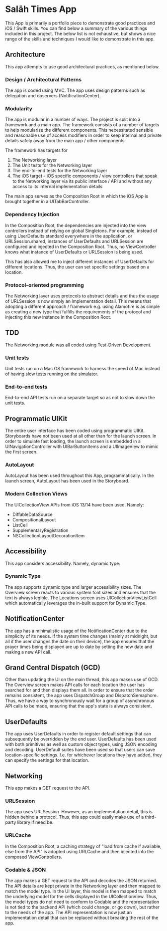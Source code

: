 # Salāh Times App

This App is primarily a portfolio piece to demonstrate good practices and iOS / Swift skills. You can find below a summary of the various things included in this project. The below list is not exhaustive, but shows a nice range of the skills and techniques I would like to demonstrate in this app.

## Architecture

This app attempts to use good architectural practices, as mentioned below.

### Design / Architectural Patterns

The app is coded using MVC. The app uses design patterns such as delegation and observers (NotificationCenter).

### Modularity

The app is modular in a number of ways. The project is split into a framework and a main app. The framework consists of a number of targets to help modularise the different components. This necessitated sensible and reasonable use of access modifiers in order to keep internal and private details safely away from the main app / other components.

The framework has targets for
1. The Networking layer
2. The Unit tests for the Networking layer
3. The end-to-end tests for the Networking layer
4. The iOS target - iOS specific components / view controllers that speak to the Networking layer via its public interface / API and without any access to its internal implementation details

The main app serves as the Composition Root in which the iOS App is brought together in a UITabBarController.

### Dependency Injection

In the Composition Root, the dependencies are injected into the view controllers instead of relying on global Singletons. For example, instead of using UserDefaults.standard everywhere in the application, or URLSession.shared, instances of UserDefaults and URLSession are configured and injected in the Composition Root. Thus, no ViewController knows what instance of UserDefaults or URLSession is being used.

This has also allowed me to inject different instances of UserDefaults for different locations. Thus, the user can set specific settings based on a location.

### Protocol-oriented programming

The Networking layer uses protocols to abstract details and thus the usage of URLSession is now simply an implementation detail. This means that adopting a different approach / framework e.g. using Alamofire is as simple as creating a new type that fulfills the requirements of the protocol and injecting this new instance in the Composition Root.

## TDD

The Networking module was all coded using Test-Driven Development.

### Unit tests

Unit tests run on a Mac OS framework to harness the speed of Mac instead of having slow tests running on the simulator.

### End-to-end tests

End-to-end API tests run on a separate target so as not to slow down the unit tests.

## Programmatic UIKit

The entire user interface has been coded using programmatic UIKit. Storyboards have not been used at all other than for the launch screen. In order to simulate fast loading, the launch screen is embedded in a UINavigationController with UIBarButtonItems and a UIImageView to mimic the first screen.

### AutoLayout

AutoLayout has been used throughout this App, programmatically. In the launch screen, AutoLayout has been used in the Storyboard.

### Modern Collection Views

The UICollectionView APIs from iOS 13/14 have been used. Namely:
* DiffableDataSource
* CompositionalLayout
* ListCell
* SupplementaryRegistration
* NSCollectionLayoutDecorationItem

## Accessibility

This app considers accessibility. Namely, dynamic type:

### Dynamic Type

The app supports dynamic type and larger accessibility sizes. The Overview screen reacts to various system font sizes and ensures that the text is always legible. The Locations screen uses UICollectionViewListCell which automatically leverages the in-built support for Dynamic Type.

## NotificationCenter

The app has a minimalistic usage of the NotificationCenter due to the simplicity of its needs. If the system time changes (mainly at midnight, but all if the user changes the date on their device), the app ensures that the prayer times being displayed are up to date by setting the new date and making a new API call.

## Grand Central Dispatch (GCD)

Other than updating the UI on the main thread, this app makes use of GCD. The Overview screen makes API calls for each location the user has searched for and then displays them all. In order to ensure that the order remains consistent, the app uses DispatchGroup and DispatchSemaphore. Thus, we have a way to synchronously wait for a group of asynchronous API calls to be made, ensuring that the app's state is always consistent.

## UserDefaults

The app uses UserDefaults in order to register default settings that can subsequently be overridden by the end user. UserDefaults has been used with both primitives as well as custom object types, using JSON encoding and decoding. UserDefault suites have been used so that users can save location-specific settings. I.e. for whichever locations they have added, they can specify the settings for that location.

## Networking

This app makes a GET request to the API.

### URLSession

The app uses URLSession. However, as an implementation detail, this is hidden behind a protocol. Thus, this app could easily make use of a third-party library if need be.

### URLCache

In the Composition Root, a caching strategy of "load from cache if available, else from the API" is adopted using URLCache and then injected into the composed ViewControllers.

### Codable & JSON

The app makes a GET request to the API and decodes the JSON returned. The API details are kept private in the Networking layer and then mapped to match the model type. In the UI layer, this model is then mapped to match the underlying model for the cells displayed in the UICollectionView. Thus, the model types do not need to conform to Codable and the representation is not tied to the backend API (which could change, or go down), but rather to the needs of the app. The API representation is now just an implementation detail that can be replaced without breaking the rest of the app.

